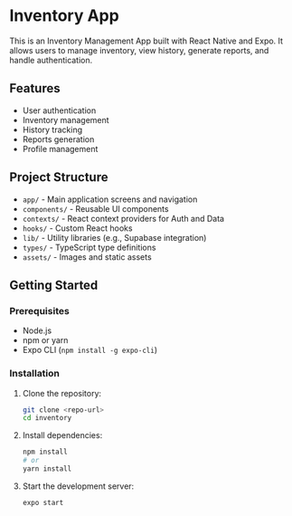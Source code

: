 # Inventory App

This is an Inventory Management App built with React Native and Expo. It allows users to manage inventory, view history, generate reports, and handle authentication.

## Features
- User authentication
- Inventory management
- History tracking
- Reports generation
- Profile management

## Project Structure
- `app/` - Main application screens and navigation
- `components/` - Reusable UI components
- `contexts/` - React context providers for Auth and Data
- `hooks/` - Custom React hooks
- `lib/` - Utility libraries (e.g., Supabase integration)
- `types/` - TypeScript type definitions
- `assets/` - Images and static assets

## Getting Started

### Prerequisites
- Node.js
- npm or yarn
- Expo CLI (`npm install -g expo-cli`)

### Installation
1. Clone the repository:
   ```sh
   git clone <repo-url>
   cd inventory
   ```
2. Install dependencies:
   ```sh
   npm install
   # or
   yarn install
   ```
3. Start the development server:
   ```sh
   expo start
   ```
